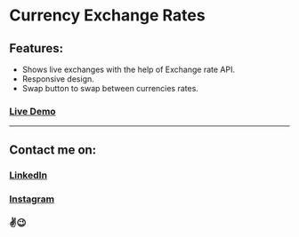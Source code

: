 # Currency Exchange Rates

## Features:
- Shows live exchanges with the help of Exchange rate API.
- Responsive design.
- Swap button to swap between currencies rates.

### [Live Demo](https://codepen.io/karangaba/full/eYJeEep)

---
## Contact me on:
### [LinkedIn](https://www.linkedin.com/in/karan-gaba-40a12b7b/)<br>
### [Instagram](https://Instagram.com/_karangaba_)

### ✌😉